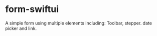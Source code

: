# form-swiftui
A simple form using multiple elements including: Toolbar, stepper. date picker and link.
